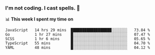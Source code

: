### I'm not coding. I cast spells. 🎩

📊 **This week I spent my time on**
<!--START_SECTION:waka-->
```text
JavaScript   14 hrs 29 mins  ██████████████████░░░░░░░   73.84 % 
Go           1 hr 27 mins    █░░░░░░░░░░░░░░░░░░░░░░░░   07.47 % 
SCSS         1 hr 6 mins     █░░░░░░░░░░░░░░░░░░░░░░░░   05.65 % 
TypeScript   55 mins         █░░░░░░░░░░░░░░░░░░░░░░░░   04.70 % 
YAML         48 mins         █░░░░░░░░░░░░░░░░░░░░░░░░   04.12 %
```
<!--END_SECTION:waka-->
